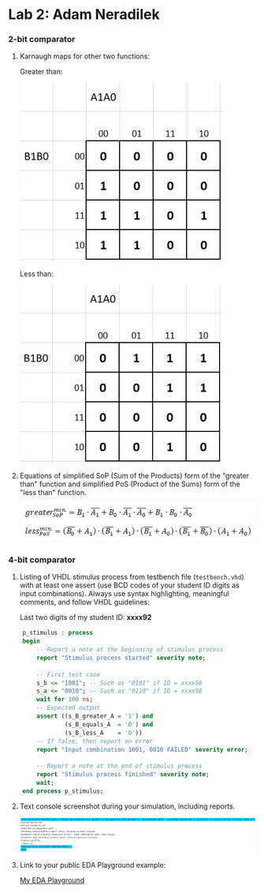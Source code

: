 # Lab 2: Adam Neradilek

### 2-bit comparator

1. Karnaugh maps for other two functions:

   Greater than:

   ![K-maps](https://github.com/xnerad04/digital-electronics-1/blob/main/B_greater_A.JPG)

   Less than:

   ![K-maps](https://github.com/xnerad04/digital-electronics-1/blob/main/B_less_A.JPG)

2. Equations of simplified SoP (Sum of the Products) form of the "greater than" function and simplified PoS (Product of the Sums) form of the "less than" function.

   ![Logic functions](https://github.com/xnerad04/digital-electronics-1/blob/main/SoP_PoS.JPG)

### 4-bit comparator

1. Listing of VHDL stimulus process from testbench file (`testbench.vhd`) with at least one assert (use BCD codes of your student ID digits as input combinations). Always use syntax highlighting, meaningful comments, and follow VHDL guidelines:

   Last two digits of my student ID: **xxxx92**

```vhdl
    p_stimulus : process
    begin
        -- Report a note at the beginning of stimulus process
        report "Stimulus process started" severity note;

        -- First test case
        s_b <= "1001"; -- Such as "0101" if ID = xxxx56
        s_a <= "0010"; -- Such as "0110" if ID = xxxx56
        wait for 100 ns;
        -- Expected output
        assert ((s_B_greater_A = '1') and
                (s_B_equals_A  = '0') and
                (s_B_less_A    = '0'))
        -- If false, then report an error
        report "Input combination 1001, 0010 FAILED" severity error;

        -- Report a note at the end of stimulus process
        report "Stimulus process finished" severity note;
        wait;
    end process p_stimulus;
```

2. Text console screenshot during your simulation, including reports.

   ![your figure](https://github.com/xnerad04/digital-electronics-1/blob/main/Report.JPG)

3. Link to your public EDA Playground example:

   [My EDA Playground](https://www.edaplayground.com/x/fKVB)
